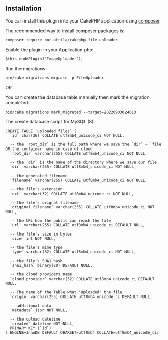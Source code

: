 ## Installation

You can install this plugin into your CakePHP application using [composer](https://getcomposer.org).

The recommended way to install composer packages is:

```
composer require bor-attila/cakephp-file-uploader
```

Enable the plugin in your Application.php:

```
$this->addPlugin('ImageUploader');
```

Run the migrations

```
bin/cake migrations migrate -p FileUploader
```

OR

You can create the database table manually then mark the migration completed.

```
bin/cake migrations mark_migrated --target=20220903024613
```

The create database script for MySQL (8).

```
CREATE TABLE `uploaded_files` (
  `id` char(36) COLLATE utf8mb4_unicode_ci NOT NULL,

  -- the `root_dir` is the full path where we save the `dir` + `file` OR the container name in case of cloud
  `root_dir` varchar(255) COLLATE utf8mb4_unicode_ci NOT NULL,

  -- the `dir` is the name of the directory where we save our file
  `dir` varchar(255) COLLATE utf8mb4_unicode_ci NOT NULL,

  -- the generated filename
  `filename` varchar(255) COLLATE utf8mb4_unicode_ci NOT NULL,

  -- the file's extension
  `ext` varchar(32) COLLATE utf8mb4_unicode_ci NOT NULL,

  -- the file's orignal filename
  `original_filename` varchar(255) COLLATE utf8mb4_unicode_ci NOT NULL,

  -- the URL how the public can reach the file
  `url` varchar(255) COLLATE utf8mb4_unicode_ci DEFAULT NULL,

  -- the file's size in bytes
  `size` int NOT NULL,

  -- the file's mime type
  `type` varchar(32) COLLATE utf8mb4_unicode_ci NOT NULL,

  -- the file's SHA1 hash
  `sha1_hash` binary(20) DEFAULT NULL,

  -- the cloud providers name
  `cloud_provider` varchar(32) COLLATE utf8mb4_unicode_ci DEFAULT NULL,

  -- The name of the Table what 'uploaded' the file
  `origin` varchar(255) COLLATE utf8mb4_unicode_ci DEFAULT NULL,

  -- additional data
  `metadata` json NOT NULL,

  -- the upload datetime
  `created` datetime NOT NULL,
  PRIMARY KEY (`id`)
) ENGINE=InnoDB DEFAULT CHARSET=utf8mb4 COLLATE=utf8mb4_unicode_ci;
```
